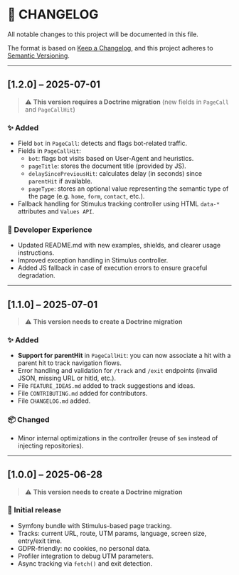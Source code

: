 # 🧾 CHANGELOG

All notable changes to this project will be documented in this file.

The format is based on [Keep a Changelog](https://keepachangelog.com/en/1.1.0/), and this project adheres to [Semantic Versioning](https://semver.org/spec/v2.0.0.html).

---

## [1.2.0] – 2025-07-01

> ⚠️ **This version requires a Doctrine migration** (new fields in `PageCall` and `PageCallHit`)

### ✨ Added
- Field `bot` in `PageCall`: detects and flags bot-related traffic.
- Fields in `PageCallHit`:
    - `bot`: flags bot visits based on User-Agent and heuristics.
    - `pageTitle`: stores the document title (provided by JS).
    - `delaySincePreviousHit`: calculates delay (in seconds) since `parentHit` if available.
    - `pageType`: stores an optional value representing the semantic type of the page (e.g. `home`, `form`, `contact`, etc.).
- Fallback handling for Stimulus tracking controller using HTML `data-*` attributes and `Values API`.

### 🧰 Developer Experience
- Updated README.md with new examples, shields, and clearer usage instructions.
- Improved exception handling in Stimulus controller.
- Added JS fallback in case of execution errors to ensure graceful degradation.

---

## [1.1.0] – 2025-07-01

> ⚠️ **This version needs to create a Doctrine migration**

### ✨ Added
- **Support for parentHit** in `PageCallHit`: you can now associate a hit with a parent hit to track navigation flows.
- Error handling and validation for `/track` and `/exit` endpoints (invalid JSON, missing URL or hitId, etc.).
- File `FEATURE_IDEAS.md` added to track suggestions and ideas.
- File `CONTRIBUTING.md` added for contributors.
- File `CHANGELOG.md` added.

### 📦 Changed
- Minor internal optimizations in the controller (reuse of `$em` instead of injecting repositories).

---

## [1.0.0] – 2025-06-28

> ⚠️ **This version needs to create a Doctrine migration**

### 🎉 Initial release
- Symfony bundle with Stimulus-based page tracking.
- Tracks: current URL, route, UTM params, language, screen size, entry/exit time.
- GDPR-friendly: no cookies, no personal data.
- Profiler integration to debug UTM parameters.
- Async tracking via `fetch()` and exit detection.
